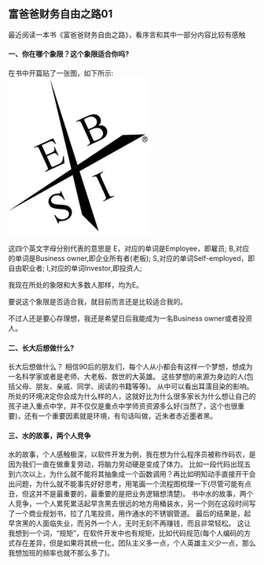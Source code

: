 ## 富爸爸财务自由之路01


最近阅读一本书《富爸爸财务自由之路》，看序言和其中一部分内容比较有感触


#### 一、你在哪个象限？这个象限适合你吗?

在书中开篇贴了一张图，如下所示:
![](../images/ebsi.jpg)

这四个英文字母分别代表的意思是
E，对应的单词是Employee，即雇员;
B,对应的单词是Business owner,即企业所有者(老板);
S,对应的单词Self-employed，即自由职业者;
I,对应的单词Investor,即投资人;

我现在所处的象限和大多数人那样，均为E。

要说这个象限是否适合我，就目前而言还是比较适合我的。

不过人还是要心存理想，我还是希望日后我能成为一名Business owner或者投资人。

#### 二、长大后想做什么?
长大后想做什么？
相信90后的朋友们，每个人从小都会有这样一个梦想，想成为一名科学家或者是老师、大老板、救世的大英雄。
这些梦想的来源为身边的人(包括父母、朋友、亲戚、同学、阅读的书籍等等)。
从中可以看出耳濡目染的影响。
所处的环境决定你会成为什么样的人，这就好比为什么很多家长为什么想让自己的孩子进入重点中学，并不仅仅是重点中学师资资源多么好(当然了，这个也很重要)，还有一个重要因素就是环境，有句话叫做，近朱者赤近墨者黑。


#### 三、水的故事，两个人竞争
水的故事，个人感触极深，以软件开发为例，我在想为什么程序员被称作码农，是因为我们一直在做重复劳动，将脑力劳动硬是变成了体力。
比如一段代码出现五到六次以上，为什么就不能将其抽象成一个函数调用？再比如明知动手直接开干会出问题，为什么就不能事先好好思考，用笔画一个流程图梳理一下(尽管可能有点丑，但这并不是最重要的，最重要的是把业务逻辑想清楚)。
书中水的故事，两个人竞争，一个人累死累活起早贪黑去很远的地方用桶装水，另一个则在这段时间写了一个商业规划书，拉了几笔投资，用作通水的不锈钢管道。
最后的结果是，起早贪黑的人面临失业，而另外一个人，无时无刻不再赚钱，而且非常轻松。
这让我想到一个词，“规矩”，在软件开发中也有规矩，比如代码规范(每个人编码的方式存在差异，但是如果将其统一化，团队主义多一点，个人英雄主义少一点，那么我想加班的频率也就不那么多了)。
